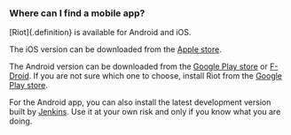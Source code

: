 ### Where can I find a mobile app?

[Riot]{.definition} is available for Android and iOS.

The iOS version can be downloaded from the [Apple store](https://itunes.apple.com/us/app/vector.im/id1083446067).

The Android version can be downloaded from the [Google Play store](https://play.google.com/store/apps/details?id=im.vector.alpha) or [F-Droid](https://f-droid.org/repository/browse/?fdid=im.vector.alpha). If you are not sure which one to choose, install Riot from the [Google Play store](https://play.google.com/store/apps/details?id=im.vector.alpha).

For the Android app, you can also install the latest development version
built by [Jenkins](https://matrix.org/jenkins/job/VectorAndroidDevelop). Use it at your own risk and only if you know what you are doing.